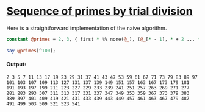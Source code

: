 [1]: http://rosettacode.org/wiki/Sequence_of_primes_by_trial_division

# [Sequence of primes by trial division][1]

Here is a straightforward implementation of the naive algorithm.

```perl
constant @primes = 2, 3, { first * %% none(@_), (@_[* - 1], * + 2 ... *) } ... *;
 
say @primes[^100];
```

#### Output:
```
2 3 5 7 11 13 17 19 23 29 31 37 41 43 47 53 59 61 67 71 73 79 83 89 97 101 103 107 109 113 127 131 137 139 149 151 157 163 167 173 179 181 191 193 197 199 211 223 227 229 233 239 241 251 257 263 269 271 277 281 283 293 307 311 313 317 331 337 347 349 353 359 367 373 379 383 389 397 401 409 419 421 431 433 439 443 449 457 461 463 467 479 487 491 499 503 509 521 523 541
```